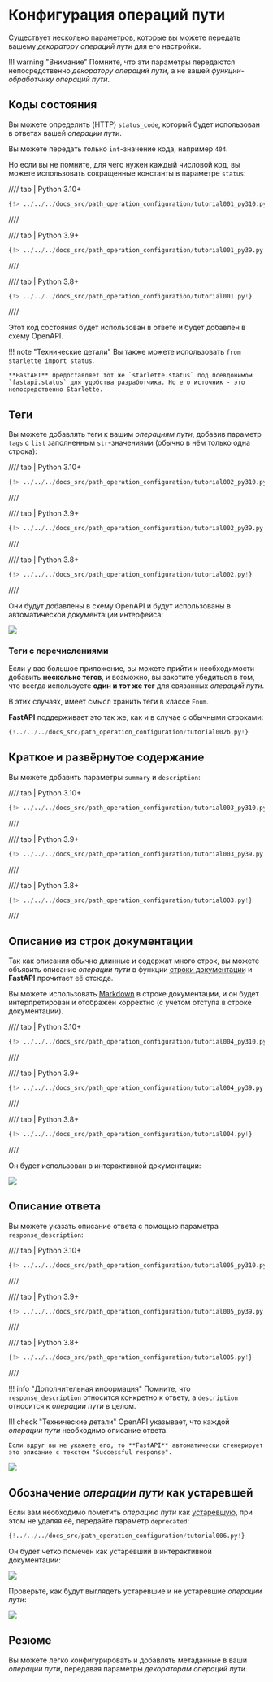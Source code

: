 # Конфигурация операций пути

Существует несколько параметров, которые вы можете передать вашему *декоратору операций пути* для его настройки.

!!! warning "Внимание"
    Помните, что эти параметры передаются непосредственно *декоратору операций пути*, а не вашей *функции-обработчику операций пути*.

## Коды состояния

Вы можете определить (HTTP) `status_code`, который будет использован в ответах вашей *операции пути*.

Вы можете передать только `int`-значение кода, например `404`.

Но если вы не помните, для чего нужен каждый числовой код, вы можете использовать сокращенные константы в параметре `status`:

//// tab | Python 3.10+

```Python hl_lines="1  15"
{!> ../../../docs_src/path_operation_configuration/tutorial001_py310.py!}
```

////

//// tab | Python 3.9+

```Python hl_lines="3  17"
{!> ../../../docs_src/path_operation_configuration/tutorial001_py39.py!}
```

////

//// tab | Python 3.8+

```Python hl_lines="3  17"
{!> ../../../docs_src/path_operation_configuration/tutorial001.py!}
```

////

Этот код состояния будет использован в ответе и будет добавлен в схему OpenAPI.

!!! note "Технические детали"
    Вы также можете использовать `from starlette import status`.

    **FastAPI** предоставляет тот же `starlette.status` под псевдонимом `fastapi.status` для удобства разработчика. Но его источник - это непосредственно Starlette.

## Теги

Вы можете добавлять теги к вашим *операциям пути*, добавив параметр `tags` с `list` заполненным `str`-значениями (обычно в нём только одна строка):

//// tab | Python 3.10+

```Python hl_lines="15  20  25"
{!> ../../../docs_src/path_operation_configuration/tutorial002_py310.py!}
```

////

//// tab | Python 3.9+

```Python hl_lines="17  22  27"
{!> ../../../docs_src/path_operation_configuration/tutorial002_py39.py!}
```

////

//// tab | Python 3.8+

```Python hl_lines="17  22  27"
{!> ../../../docs_src/path_operation_configuration/tutorial002.py!}
```

////

Они будут добавлены в схему OpenAPI и будут использованы в автоматической документации интерфейса:

<img src="/img/tutorial/path-operation-configuration/image01.png">

### Теги с перечислениями

Если у вас большое приложение, вы можете прийти к необходимости добавить **несколько тегов**, и возможно, вы захотите убедиться в том, что всегда используете **один и тот же тег** для связанных *операций пути*.

В этих случаях, имеет смысл хранить теги в классе `Enum`.

**FastAPI** поддерживает это так же, как и в случае с обычными строками:

```Python hl_lines="1  8-10  13  18"
{!../../../docs_src/path_operation_configuration/tutorial002b.py!}
```

## Краткое и развёрнутое содержание

Вы можете добавить параметры `summary` и `description`:

//// tab | Python 3.10+

```Python hl_lines="18-19"
{!> ../../../docs_src/path_operation_configuration/tutorial003_py310.py!}
```

////

//// tab | Python 3.9+

```Python hl_lines="20-21"
{!> ../../../docs_src/path_operation_configuration/tutorial003_py39.py!}
```

////

//// tab | Python 3.8+

```Python hl_lines="20-21"
{!> ../../../docs_src/path_operation_configuration/tutorial003.py!}
```

////

## Описание из строк документации

Так как описания обычно длинные и содержат много строк, вы можете объявить описание *операции пути* в функции <abbr title="многострочный текст, первое выражение внутри функции (не присвоенный какой-либо переменной), используемый для документации">строки документации</abbr> и **FastAPI** прочитает её отсюда.

Вы можете использовать <a href="https://en.wikipedia.org/wiki/Markdown" class="external-link" target="_blank">Markdown</a> в строке документации, и он будет интерпретирован и отображён корректно (с учетом отступа в строке документации).

//// tab | Python 3.10+

```Python hl_lines="17-25"
{!> ../../../docs_src/path_operation_configuration/tutorial004_py310.py!}
```

////

//// tab | Python 3.9+

```Python hl_lines="19-27"
{!> ../../../docs_src/path_operation_configuration/tutorial004_py39.py!}
```

////

//// tab | Python 3.8+

```Python hl_lines="19-27"
{!> ../../../docs_src/path_operation_configuration/tutorial004.py!}
```

////

Он будет использован в интерактивной документации:

<img src="/img/tutorial/path-operation-configuration/image02.png">

## Описание ответа

Вы можете указать описание ответа с помощью параметра `response_description`:

//// tab | Python 3.10+

```Python hl_lines="19"
{!> ../../../docs_src/path_operation_configuration/tutorial005_py310.py!}
```

////

//// tab | Python 3.9+

```Python hl_lines="21"
{!> ../../../docs_src/path_operation_configuration/tutorial005_py39.py!}
```

////

//// tab | Python 3.8+

```Python hl_lines="21"
{!> ../../../docs_src/path_operation_configuration/tutorial005.py!}
```

////

!!! info "Дополнительная информация"
    Помните, что `response_description` относится конкретно к ответу, а `description` относится к *операции пути* в целом.

!!! check "Технические детали"
    OpenAPI указывает, что каждой *операции пути* необходимо описание ответа.

    Если вдруг вы не укажете его, то **FastAPI** автоматически сгенерирует это описание с текстом "Successful response".

<img src="/img/tutorial/path-operation-configuration/image03.png">

## Обозначение *операции пути* как устаревшей

Если вам необходимо пометить *операцию пути* как <abbr title="устаревшее, не рекомендовано к использованию">устаревшую</abbr>, при этом не удаляя её, передайте параметр `deprecated`:

```Python hl_lines="16"
{!../../../docs_src/path_operation_configuration/tutorial006.py!}
```

Он будет четко помечен как устаревший в интерактивной документации:

<img src="/img/tutorial/path-operation-configuration/image04.png">

Проверьте, как будут выглядеть устаревшие и не устаревшие *операции пути*:

<img src="/img/tutorial/path-operation-configuration/image05.png">

## Резюме

Вы можете легко конфигурировать и добавлять метаданные в ваши *операции пути*, передавая параметры *декораторам операций пути*.
